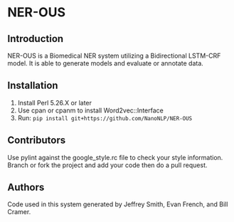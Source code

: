 # NER-OUS

## Introduction
NER-OUS is a Biomedical NER system utilizing a Bidirectional LSTM-CRF model. It is able to generate models and evaluate or annotate data.

## Installation
1. Install Perl 5.26.X or later
2. Use cpan or cpanm to install Word2vec::Interface
3. Run: `pip install git+https://github.com/NanoNLP/NER-OUS`
 
## Contributors
Use pylint against the google_style.rc file to check your style information. Branch or fork the project and add your code then do a pull request.

## Authors
Code used in this system generated by Jeffrey Smith, Evan French, and Bill Cramer.
